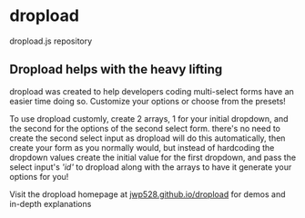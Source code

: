 # dropload
dropload.js repository

<h2>Dropload helps with the heavy lifting</h2>
<p>dropload was created to help developers coding multi-select forms have an easier time doing so. Customize your options or choose from the presets!</p> 
<p>To use dropload customly, create 2 arrays, 1 for your initial dropdown, and the second for the options of the second select form. there's no need to create the second select input as dropload will do this automatically, then create your form as you normally would, but instead of hardcoding the dropdown values create the initial value for the first dropdown, and pass the select input's <i>'id'</i> to dropload along with the arrays to have it generate your options for you!<p>

<p>Visit the dropload homepage at <a href="jwp528.github.io/dropload">jwp528.github.io/dropload</a> for demos and in-depth explanations</p>
